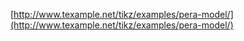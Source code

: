 
[http://www.texample.net/tikz/examples/pera-model/](http://www.texample.net/tikz/examples/pera-model/)

